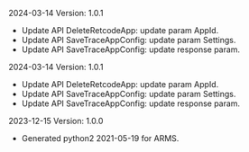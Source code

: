 2024-03-14 Version: 1.0.1
- Update API DeleteRetcodeApp: update param AppId.
- Update API SaveTraceAppConfig: update param Settings.
- Update API SaveTraceAppConfig: update response param.


2024-03-14 Version: 1.0.1
- Update API DeleteRetcodeApp: update param AppId.
- Update API SaveTraceAppConfig: update param Settings.
- Update API SaveTraceAppConfig: update response param.


2023-12-15 Version: 1.0.0
- Generated python2 2021-05-19 for ARMS.

